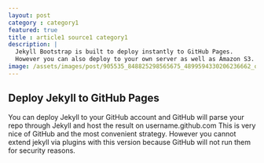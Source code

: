 ```yaml
---
layout: post
category : category1
featured: true
title : article1 source1 category1
description: |
  Jekyll Bootstrap is built to deploy instantly to GitHub Pages.
  However you can also deploy to your own server as well as Amazon S3.
image: /assets/images/post/905535_848825298565675_4899594330206236662_o.jpg
---
```


## Deploy Jekyll to GitHub Pages

You can deploy Jekyll to your GitHub account and GitHub will parse your repo through Jekyll and host the result on username.github.com
This is very nice of GitHub and the most convenient strategy.
However you cannot extend jekyll via plugins with this version because GitHub will not run them for security reasons.
